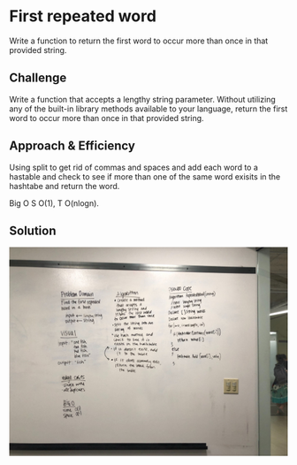 # First repeated word
Write a function to return the first word to occur more than once in that provided string.

## Challenge
Write a function that accepts a lengthy string parameter.
Without utilizing any of the built-in library methods available to your language, return the first word to occur more than once in that provided string.

## Approach & Efficiency
Using split to get rid of commas and spaces and add each word to a hastable and check to see if more than one of the same word exisits in the hashtabe and return the word.

Big O 
S O(1), 
T O(nlogn).


## Solution
![Whiteboard](https://github.com/rynnnaa/data-structures-and-algorithms/blob/master/assets/repeated_word.jpg)

